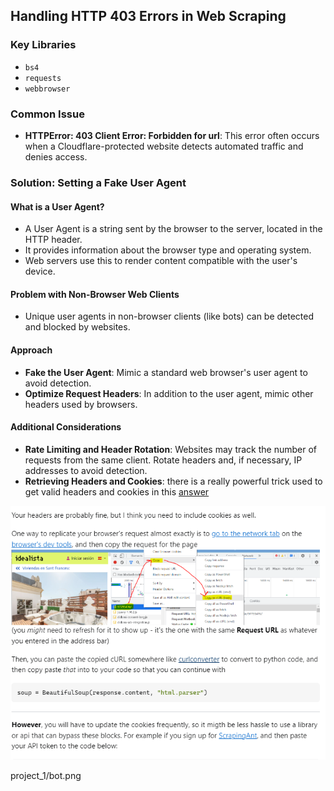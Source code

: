 ## Handling HTTP 403 Errors in Web Scraping

### Key Libraries
- `bs4`
- `requests`
- `webbrowser`

### Common Issue
- **HTTPError: 403 Client Error: Forbidden for url**: This error often occurs when a Cloudflare-protected website detects automated traffic and denies access.

### Solution: Setting a Fake User Agent

#### What is a User Agent?
- A User Agent is a string sent by the browser to the server, located in the HTTP header.
- It provides information about the browser type and operating system.
- Web servers use this to render content compatible with the user's device.

#### Problem with Non-Browser Web Clients
- Unique user agents in non-browser clients (like bots) can be detected and blocked by websites.

#### Approach
- **Fake the User Agent**: Mimic a standard web browser's user agent to avoid detection.
- **Optimize Request Headers**: In addition to the user agent, mimic other headers used by browsers.

#### Additional Considerations
- **Rate Limiting and Header Rotation**: Websites may track the number of requests from the same client. Rotate headers and, if necessary, IP addresses to avoid detection.
- **Retrieving Headers and Cookies**: there is a really powerful trick used to get valid headers and cookies in this [answer](https://stackoverflow.com/a/74187673)


![Visualization of a Cluster](https://github.com/SimBoex/WebScrapingProjects/blob/bfd63d6a34601d3c35c6f9af0f6bafeba6fed9a7/project_1/bot.png)


project_1/bot.png
